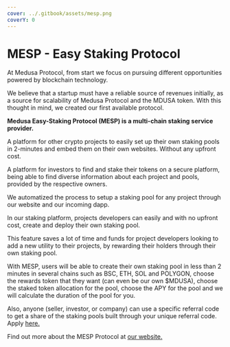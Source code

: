 ```yaml
---
cover: ../.gitbook/assets/mesp.png
coverY: 0
---
```


# MESP - Easy Staking Protocol

At Medusa Protocol, from start we focus on pursuing different opportunities powered by blockchain technology.

We believe that a startup must have a reliable source of revenues initially, as a source for scalability of Medusa Protocol and the MDUSA token. With this thought in mind, we created our first available protocol.

**Medusa Easy-Staking Protocol (MESP) is a multi-chain staking service provider.**&#x20;

A platform for other crypto projects to easily set up their own staking pools in 2-minutes and embed them on their own websites. Without any upfront cost.

A platform for investors to find and stake their tokens on a secure platform, being able to find diverse information about each project and pools, provided by the respective owners.

We automatized the process to setup a staking pool for any project through our website and our incoming dapp.

In our staking platform, projects developers can easily and with no upfront cost, create and deploy their own staking pool.&#x20;

This feature saves a lot of time and funds for project developers looking to add a new utility to their projects, by rewarding their holders through their own staking pool.

With MESP, users will be able to create their own staking pool in less than 2 minutes in several chains such as BSC, ETH, SOL and POLYGON, choose the rewards token that they want (can even be our own $MDUSA), choose the staked token allocation for the pool, choose the APY for the pool and we will calculate the duration of the pool for you.

Also, anyone (seller, investor, or company) can use a specific referral code to get a share of the staking pools built through your unique referral code. Apply [here.](../market-analysis/defi-market-analysis.md)&#x20;

Find out more about the MESP Protocol at [our website.](https://medusaprotocol.com/staking-as-a-service)
